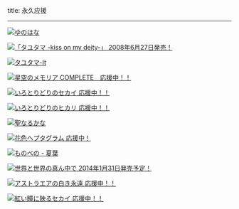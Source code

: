 title: 永久应援

---

[![ゆのはな](http://www.pulltop.com/gp04/cd/a00.gif)](http://www.pulltop.com/)

[![「タユタマ -kiss on my deity-」 2008年6月27日発売！](http://www.lumpofsugar.co.jp/product/tayutama/special/images/assistance/700b_mashiro.jpg)](http://www.lumpofsugar.co.jp/)

[![タユタマ-It](http://www.lumpofsugar.co.jp/product/happydays/special/images/02/700x200_05.jpg)](http://www.lumpofsugar.co.jp/)

[![星空のメモリア COMPLETE　応援中！！](http://www.favo.co.jp/soft/product/COMPLETE/img/banner/w_banner.jpg)](http://www.favo.co.jp/)

[![いろとりどりのセカイ 応援中！！](http://www.favo.co.jp/soft/product/world/banner/c_banner_01.jpg)](http://www.favo.co.jp/)

[![いろとりどりのヒカリ 応援中！！](http://www.favo.co.jp/soft/product/Hikari/banner/c_banner_01.jpg)](http://www.favo.co.jp/)

[![聖なるかな](http://xuse.co.jp/img/b_049l.png)](http://xuse.co.jp/)

[![花色ヘプタグラム 応援中！](http://www.lumpofsugar.co.jp/product/hanairo/campaign/images/assistance/710x120_10.jpg)](http://www.lumpofsugar.co.jp/product/hanairo/)

[![ものべの - 夏葉](http://www.lose.jp/image/mnbn_bn/main_720x120.jpg)](http://www.lose.jp/)

[![世界と世界の真ん中で 2014年1月31日発売予定！](http://www.lumpofsugar.co.jp/product/sekachu/campaign/images/assistance/[710_120]005.jpg)](http://www.lumpofsugar.co.jp/product/sekachu/)

[![アストラエアの白き永遠 応援中！！](http://www.favo-soft.jp/soft/product/WhiteEternity/banner/ex_banner_A.jpg)](http://www.favo.co.jp/)

[![紅い瞳に映るセカイ 応援中！！](http://www.favo-soft.jp/soft/product/WorldsEndLove/banner/ex_banner.jpg)](http://www.favo.co.jp/)
